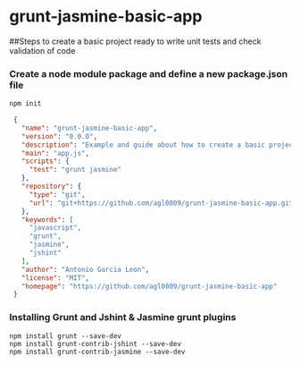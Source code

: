 # grunt-jasmine-basic-app
##Steps to create a basic project ready to write unit tests and check validation of code

### Create a node module package and define a new package.json file
```bash
npm init 
```

```json
 {
   "name": "grunt-jasmine-basic-app",
   "version": "0.0.0",
   "description": "Example and guide about how to create a basic project ready to write unit tests and check validation of code",
   "main": "app.js",
   "scripts": {
     "test": "grunt jasmine"
   },
   "repository": {
     "type": "git",
     "url": "git+https://github.com/agl0809/grunt-jasmine-basic-app.git"
   },
   "keywords": [
     "javascript",
     "grunt",
     "jasmine",
     "jshint"
   ],
   "author": "Antonio Garcia Leon",
   "license": "MIT",
   "homepage": "https://github.com/agl0809/grunt-jasmine-basic-app"
 }
```

### Installing Grunt and Jshint & Jasmine grunt plugins
```
npm install grunt --save-dev
npm install grunt-contrib-jshint --save-dev
npm install grunt-contrib-jasmine --save-dev
```